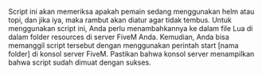 Script ini akan memeriksa apakah pemain sedang menggunakan helm atau topi, dan jika iya, maka rambut akan diatur agar tidak tembus. Untuk menggunakan script ini, Anda perlu menambahkannya ke dalam file Lua di dalam folder resources di server FiveM Anda. Kemudian, Anda bisa memanggil script tersebut dengan menggunakan perintah start [nama folder] di konsol server FiveM. Pastikan bahwa konsol server menampilkan bahwa script sudah dimuat dengan sukses.
